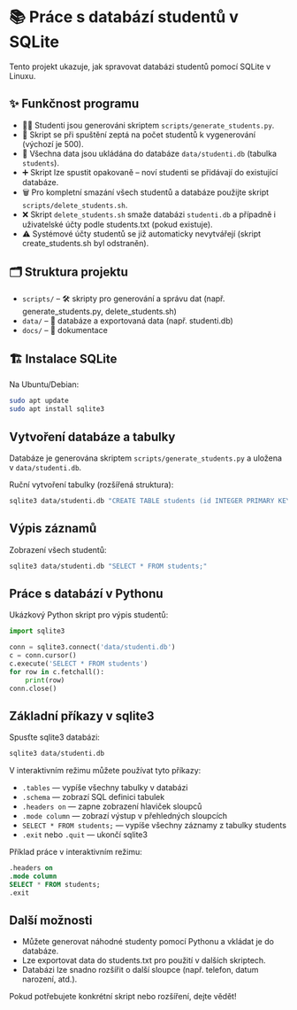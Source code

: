 # 📚 Práce s databází studentů v SQLite

Tento projekt ukazuje, jak spravovat databázi studentů pomocí SQLite v Linuxu.

## ✨ Funkčnost programu

- 🧑‍🎓 Studenti jsou generováni skriptem `scripts/generate_students.py`.
- 🔢 Skript se při spuštění zeptá na počet studentů k vygenerování (výchozí je 500).
- 💾 Všechna data jsou ukládána do databáze `data/studenti.db` (tabulka `students`).
- ➕ Skript lze spustit opakovaně – noví studenti se přidávají do existující databáze.
- 🗑️ Pro kompletní smazání všech studentů a databáze použijte skript `scripts/delete_students.sh`.
- ❌ Skript `delete_students.sh` smaže databázi `studenti.db` a případně i uživatelské účty podle students.txt (pokud existuje).
- ⚠️ Systémové účty studentů se již automaticky nevytvářejí (skript create_students.sh byl odstraněn).

## 🗂️ Struktura projektu

- `scripts/` – 🛠️ skripty pro generování a správu dat (např. generate_students.py, delete_students.sh)
- `data/` – 💾 databáze a exportovaná data (např. studenti.db)
- `docs/` – 📄 dokumentace

## 🏗️ Instalace SQLite

Na Ubuntu/Debian:
```bash
sudo apt update
sudo apt install sqlite3
```

## Vytvoření databáze a tabulky

Databáze je generována skriptem `scripts/generate_students.py` a uložena v `data/studenti.db`.

Ruční vytvoření tabulky (rozšířená struktura):
```bash
sqlite3 data/studenti.db "CREATE TABLE students (id INTEGER PRIMARY KEY, jmeno TEXT, prijmeni TEXT, email TEXT, adresa TEXT, telefon TEXT, kontakt_osoba TEXT, pojistovna TEXT, datum_narozeni TEXT, rodne_cislo TEXT, poznamka TEXT);"
```

## Výpis záznamů

Zobrazení všech studentů:
```bash
sqlite3 data/studenti.db "SELECT * FROM students;"
```

## Práce s databází v Pythonu

Ukázkový Python skript pro výpis studentů:
```python
import sqlite3

conn = sqlite3.connect('data/studenti.db')
c = conn.cursor()
c.execute('SELECT * FROM students')
for row in c.fetchall():
    print(row)
conn.close()
```

## Základní příkazy v sqlite3

Spusťte sqlite3 databázi:
```bash
sqlite3 data/studenti.db
```

V interaktivním režimu můžete používat tyto příkazy:
- `.tables` — vypíše všechny tabulky v databázi
- `.schema` — zobrazí SQL definici tabulek
- `.headers on` — zapne zobrazení hlaviček sloupců
- `.mode column` — zobrazí výstup v přehledných sloupcích
- `SELECT * FROM students;` — vypíše všechny záznamy z tabulky students
- `.exit` nebo `.quit` — ukončí sqlite3

Příklad práce v interaktivním režimu:
```sql
.headers on
.mode column
SELECT * FROM students;
.exit
```

## Další možnosti
- Můžete generovat náhodné studenty pomocí Pythonu a vkládat je do databáze.
- Lze exportovat data do students.txt pro použití v dalších skriptech.
- Databázi lze snadno rozšířit o další sloupce (např. telefon, datum narození, atd.).

Pokud potřebujete konkrétní skript nebo rozšíření, dejte vědět!
